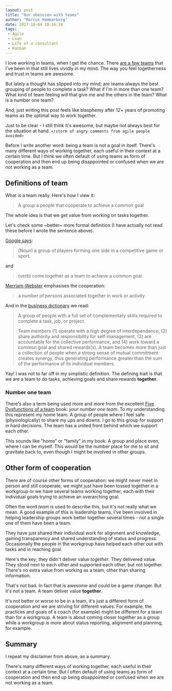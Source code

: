 ```yaml
---
layout: post
title: "Our obession with teams"
author: "Marcus Hammarberg"
date: 2017-10-04 10:16:28
tags:
 - Agile
 - Lean
 - Life of a consultant
 - Kanban
---
```


I love working in teams, when I get the chance. There [are a few teams](http://www.marcusoft.net/2015/02/all-the-great-teams.html) that I've been in that still lives vividly in my mind. The way you feel togetherness and trust in teams are awesome. 

But lately a thought has slipped into my mind; are teams always the best grouping of people to complete a task? What if I'm in more than one team? What kind of team feeling will that give me and the others in the team? What is a number one team? 

And; just writing this post feels like blasphemy after 12+ years of promoting teams as the optimal way to work together. 

Just to be clear - I still think it's awesome, but maybe not always best for the situation at hand. `</storm of angry comments from agile people avoided>`

<a name='more'></a>

Before I write another word: being a team is not a goal in itself. There's many different ways of working together, each useful in their context at a certain time. But I think we often default of using teams as form of cooperation and then end up being disappointed or confused when we are not working as a team. 

## Definitions of team

What is a team really. Here's how I view it:

> A group a people that cooperate to achieve a common goal

The whole idea is that we get value from working on tasks together. 

Let's check some ~better~ more formal definition (I have actually not read these before I wrote the sentence above). 

[Google says](https://www.google.se/search?q=definition+of+team&spell=1&sa=X&ved=0ahUKEwjFk_XHgtfWAhUDYJoKHaBdCuoQvwUIIygA&biw=1275&bih=680): 

>(Noun) a group of players forming one side in a competitive game or sport.

and 

>(verb) come together as a team to achieve a common goal.

[Merriam-Webster](https://www.merriam-webster.com/dictionary/team) emphasises the cooperation:

> a number of persons associated together in work or activity

And in the [business dictionary](http://www.businessdictionary.com/definition/team.html) we read:

> A group of people with a full set of complementary skills required to complete a task, job, or project.
>
> Team members (1) operate with a high degree of interdependence, (2) share authority and responsibility for self-management, (3) are accountable for the collective performance, and (4) work toward a common goal and shared rewards(s). A team becomes more than just a collection of people when a strong sense of mutual commitment creates synergy, thus generating performance greater than the sum of the performance of its individual members.

Yay! I was not to far off in my simplistic definition. The defining trait is that we are a team to do tasks, achieving goals and share rewards **together**. 

### Number one team

There's also a term being used more and more from the excellent [Five Dysfunctions of a team](http://www.marcusoft.net/2016/02/5-dysfunctions-of-a-team-exercise.html) book: *your number one team*. To my understanding this represent my home team. A group of people where I feel safe (physiologically) to share my ups and downs. I go to this group for support in hard decisions. The team has a united front behind which we support each other. 

This sounds like "home" or "family" in my book. A group and place even, where I can be myself. This would be the number place for me to sit and gravitate back to, even though I might be involved in other groups. 

## Other form of cooperation

There are of course other forms of cooperation: we might never meet in person and still cooperate, we might just have been tossed together in a workgroup or we have several teams working together, each with their individual goals trying to achieve an overarching goal. 

Often the word *team* is used to describe this, but it's not really what we mean. A good example of this is leadership teams. I've been involved in helping leadership groups work better together several times - not a single one of them have been a team. 

They have just shared their individual work for alignment and knowledge, gaining transparency and shared understanding of status and progress. Occasionally the people in the workgroup have helped each other out with tasks and in reaching goal. 

Here's the key; they didn't deliver value *together*. They delivered value. They stood next to each other and supported each other, but not together. There's no extra value from working as a team, other than sharing information. 

That's not bad. In fact that is awesome and could be a game changer. But it's not a team. A team deliver value **together**. 

It's not better or worse to be in a team, it's just a different form of cooperation and we are striving for different values. For example, the practices and goals of a coach (for example) might be different for a team than for a workgroup. A team is about coming closer together as a group while a workgroup is more about status reporting, alignment and planning, for example.

## Summary

I repeat my disclaimer from above, as a summary. 

There's many different ways of working together, each useful in their context at a certain time. But I often default of using teams as form of cooperation and then end up being disappointed or confused when we are not working as a team. 